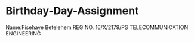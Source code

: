 # Birthday-Day-Assignment
Name:Fisehaye Betelehem
REG NO. 16/X/2179/PS
TELECOMMUNICATION ENGINEERING
